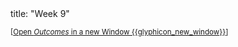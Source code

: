 <frontmatter>
title: "Week 9"
</frontmatter>

<small>[<a href="{{baseUrl}}/schedule/week9/outcomes.html" target="_blank">Open _Outcomes_ in a new Window {{glyphicon_new_window}}</a>]</small>

<panel header=":trophy: Outcomes" expanded ctrl-lvl="1" no-close>
  <include src="outcomes.md#main" />
</panel>

<panel header=":clipboard: Todo" ctrl-lvl="1" no-close>
  <include src="todo.md" />
</panel>

<panel header=":raising_hand: Tutorial 9" ctrl-lvl="1" no-close>
  <include src="tutorial.md" />
</panel>

<panel header=":loudspeaker: Lecture 9" ctrl-lvl="1" no-close>
  <include src="lecture.md" />
</panel>
